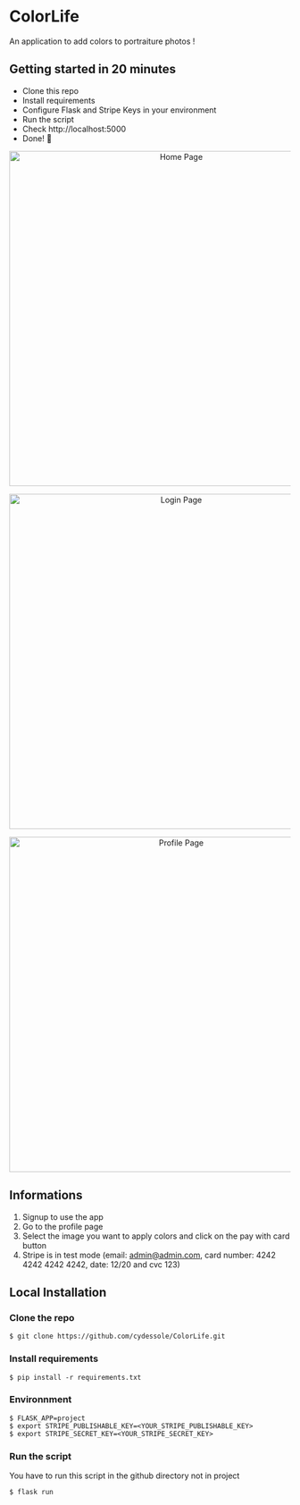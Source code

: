 # ColorLife
An application to add colors to portraiture photos !

## Getting started in 20 minutes

- Clone this repo
- Install requirements
- Configure Flask and Stripe Keys in your environment
- Run the script
- Check http://localhost:5000
- Done! :tada:


<p align="center">
  <img src="github/Home_Page" width="600px" alt="Home Page">
</p>

<p align="center">
  <img src="github/Login_Page" width="600px" alt="Login Page">
</p>

<p align="center">
  <img src="github/Profile_Page" width="600px" alt="Profile Page">
</p>

## Informations
1. Signup to use the app
2. Go to the profile page
3. Select the image you want to apply colors and click on the pay with card button
4. Stripe is in test mode (email: admin@admin.com, card number: 4242 4242 4242 4242, date: 12/20 and cvc 123)

## Local Installation

### Clone the repo
```shell
$ git clone https://github.com/cydessole/ColorLife.git
```

### Install requirements

```shell
$ pip install -r requirements.txt
```

### Environnment

```shell
$ FLASK_APP=project
$ export STRIPE_PUBLISHABLE_KEY=<YOUR_STRIPE_PUBLISHABLE_KEY>
$ export STRIPE_SECRET_KEY=<YOUR_STRIPE_SECRET_KEY>
```

### Run the script
You have to run this script in the github directory not in project
```shell
$ flask run
```
